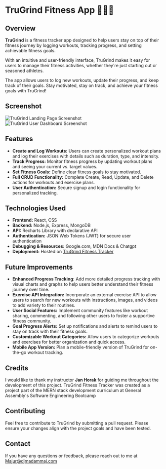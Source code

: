 # TruGrind Fitness App 🏋🏽‍♀️

## Overview
**TruGrind** is a fitness tracker app designed to help users stay on top of their fitness journey by logging workouts, tracking progress, and setting achievable fitness goals.

With an intuitive and user-friendly interface, TruGrind makes it easy for users to manage their fitness activities, whether they're just starting out or seasoned athletes.

The app allows users to log new workouts, update their progress, and keep track of their goals. Stay motivated, stay on track, and achieve your fitness goals with TruGrind!

## Screenshot
![TruGrind Landing Page Screenshot](../TruGrind/frontend/public/TruGrind%20imgs/LandingPage.Screenshot.png)
![TruGrind User Dashboard Screenshot](../TruGrind/frontend/public/TruGrind%20imgs/DashBoard.Screenshot.png)

## Features
- **Create and Log Workouts:** Users can create personalized workout plans and log their exercises with details such as duration, type, and intensity.
- **Track Progress:** Monitor fitness progress by updating workout plans and seeing your current vs. target values.
- **Set Fitness Goals:** Define clear fitness goals to stay motivated.
- **Full CRUD Functionality:** Complete Create, Read, Update, and Delete actions for workouts and exercise plans.
- **User Authentication:** Secure signup and login functionality for personalized tracking.

## Technologies Used
- **Frontend:** React, CSS
- **Backend:** Node.js, Express, MongoDB
- **API:** Recharts Library with declarative API
- **Authentication:** JSON Web Tokens (JWT) for secure user authentication
- **Debugging & Resources:** Google.com, MDN Docs & Chatgpt 
- **Deployment:** Hosted on [TruGrind Fitness Tracker](https://trugrind-e387b848377b.herokuapp.com//)

## Future Improvements
- **Enhanced Progress Tracking:** Add more detailed progress tracking with visual charts and graphs to help users better understand their fitness journey over time.
- **Exercise API Integration:** Incorporate an external exercise API to allow users to search for new workouts with instructions, images, and videos to add variety to their routines.
- **User Social Features:** Implement community features like workout sharing, commenting, and following other users to foster a supportive fitness community.
- **Goal Progress Alerts:** Set up notifications and alerts to remind users to stay on track with their fitness goals.
- **Customizable Workout Categories:** Allow users to categorize workouts and exercises for better organization and quick access.
- **Mobile App Version:** Plan a mobile-friendly version of TruGrind for on-the-go workout tracking.

## Credits
I would like to thank my instructor **Jan Horak** for guiding me throughout the development of this project.
TruGrind Fitness Tracker was created as a project part of the MERN stack development curriculum at General Assembly's Software Engineering Bootcamp

## Contributing
Feel free to contribute to TruGrind by submitting a pull request. Please ensure your changes align with the project goals and have been tested.

## Contact
If you have any questions or feedback, please reach out to me at Majur@djmadammaj.com
